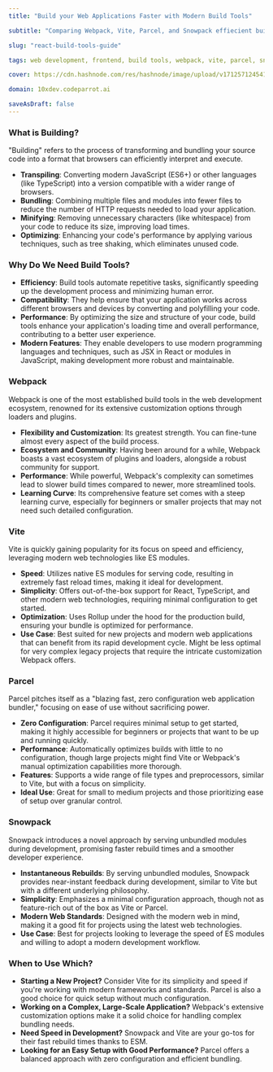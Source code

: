 ```yaml
---
title: "Build your Web Applications Faster with Modern Build Tools"

subtitle: "Comparing Webpack, Vite, Parcel, and Snowpack effiecient building"

slug: "react-build-tools-guide"

tags: web development, frontend, build tools, webpack, vite, parcel, snowpack

cover: https://cdn.hashnode.com/res/hashnode/image/upload/v1712571245412/NfnrF-dvF.webp?auto=format

domain: 10xdev.codeparrot.ai

saveAsDraft: false
---
```


### What is Building?

"Building" refers to the process of transforming and bundling your source code into a format that browsers can efficiently interpret and execute.

- **Transpiling**: Converting modern JavaScript (ES6+) or other languages (like TypeScript) into a version compatible with a wider range of browsers.
- **Bundling**: Combining multiple files and modules into fewer files to reduce the number of HTTP requests needed to load your application.
- **Minifying**: Removing unnecessary characters (like whitespace) from your code to reduce its size, improving load times.
- **Optimizing**: Enhancing your code's performance by applying various techniques, such as tree shaking, which eliminates unused code.

### Why Do We Need Build Tools?

- **Efficiency**: Build tools automate repetitive tasks, significantly speeding up the development process and minimizing human error.
- **Compatibility**: They help ensure that your application works across different browsers and devices by converting and polyfilling your code.
- **Performance**: By optimizing the size and structure of your code, build tools enhance your application's loading time and overall performance, contributing to a better user experience.
- **Modern Features**: They enable developers to use modern programming languages and techniques, such as JSX in React or modules in JavaScript, making development more robust and maintainable.

### Webpack

Webpack is one of the most established build tools in the web development ecosystem, renowned for its extensive customization options through loaders and plugins.

- **Flexibility and Customization**: Its greatest strength. You can fine-tune almost every aspect of the build process.
- **Ecosystem and Community**: Having been around for a while, Webpack boasts a vast ecosystem of plugins and loaders, alongside a robust community for support.
- **Performance**: While powerful, Webpack's complexity can sometimes lead to slower build times compared to newer, more streamlined tools.
- **Learning Curve**: Its comprehensive feature set comes with a steep learning curve, especially for beginners or smaller projects that may not need such detailed configuration.

### Vite

Vite is quickly gaining popularity for its focus on speed and efficiency, leveraging modern web technologies like ES modules.

- **Speed**: Utilizes native ES modules for serving code, resulting in extremely fast reload times, making it ideal for development.
- **Simplicity**: Offers out-of-the-box support for React, TypeScript, and other modern web technologies, requiring minimal configuration to get started.
- **Optimization**: Uses Rollup under the hood for the production build, ensuring your bundle is optimized for performance.
- **Use Case**: Best suited for new projects and modern web applications that can benefit from its rapid development cycle. Might be less optimal for very complex legacy projects that require the intricate customization Webpack offers.

### Parcel

Parcel pitches itself as a "blazing fast, zero configuration web application bundler," focusing on ease of use without sacrificing power.

- **Zero Configuration**: Parcel requires minimal setup to get started, making it highly accessible for beginners or projects that want to be up and running quickly.
- **Performance**: Automatically optimizes builds with little to no configuration, though large projects might find Vite or Webpack's manual optimization capabilities more thorough.
- **Features**: Supports a wide range of file types and preprocessors, similar to Vite, but with a focus on simplicity.
- **Ideal Use**: Great for small to medium projects and those prioritizing ease of setup over granular control.

### Snowpack

Snowpack introduces a novel approach by serving unbundled modules during development, promising faster rebuild times and a smoother developer experience.

- **Instantaneous Rebuilds**: By serving unbundled modules, Snowpack provides near-instant feedback during development, similar to Vite but with a different underlying philosophy.
- **Simplicity**: Emphasizes a minimal configuration approach, though not as feature-rich out of the box as Vite or Parcel.
- **Modern Web Standards**: Designed with the modern web in mind, making it a good fit for projects using the latest web technologies.
- **Use Case**: Best for projects looking to leverage the speed of ES modules and willing to adopt a modern development workflow.

### When to Use Which?

- **Starting a New Project?** Consider Vite for its simplicity and speed if you're working with modern frameworks and standards. Parcel is also a good choice for quick setup without much configuration.
- **Working on a Complex, Large-Scale Application?** Webpack's extensive customization options make it a solid choice for handling complex bundling needs.
- **Need Speed in Development?** Snowpack and Vite are your go-tos for their fast rebuild times thanks to ESM.
- **Looking for an Easy Setup with Good Performance?** Parcel offers a balanced approach with zero configuration and efficient bundling.
